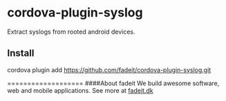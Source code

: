 # cordova-plugin-syslog

Extract syslogs from rooted android devices.

Install
---------
cordova plugin add https://github.com/fadeit/cordova-plugin-syslog.git

===================
####About fadeit
We build awesome software, web and mobile applications.
See more at [fadeit.dk](https://fadeit.dk/en)
